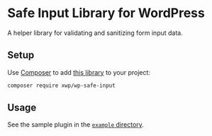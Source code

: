 # Safe Input Library for WordPress

A helper library for validating and sanitizing form input data.


## Setup

Use [Composer](https://getcomposer.org) to add [this library](https://packagist.org/packages/xwp/wp-safe-input) to your project:

```bash
composer require xwp/wp-safe-input
```


## Usage

See the sample plugin in the [`example` directory](example).
